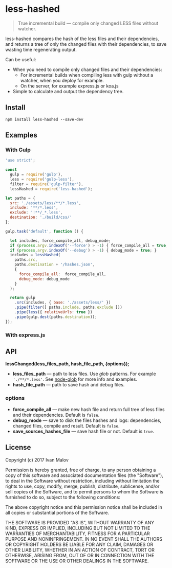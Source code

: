 # less-hashed
> True incremental build — compile only changed LESS files without watcher.

less-hashed compares the hash of the less files and their dependencies, and returns a tree of only the changed files with their dependencies, to save wasting time regenerating output.

Can be useful:
* When you need to compile only changed files and their dependencies:
    *  For incremental builds when compiling less with gulp without a watcher, when you deploy for example.
    * On the server, for example express.js or koa.js
* Simple to calculate and output the dependency tree.


## Install
```
npm install less-hashed --save-dev
```

## Examples
### With Gulp
```javascript
'use strict';

const
  gulp = require('gulp'),
  less = require('gulp-less'),
  filter = require('gulp-filter'),
  lessHashed = require('less-hashed');

let paths = {
  src: './assets/less/**/*.less',
  include: '**/*.less',
  exclude: '!**/_*.less',
  destination: './build/css/'
};

gulp.task('default', function () {

  let includes, force_compile_all, debug_mode;
  if (process.argv.indexOf('--force') > -1) { force_compile_all = true; }
  if (process.argv.indexOf('--debug') > -1) { debug_mode = true; }
  includes = lessHashed(
    paths.src,
    paths.destination + '/hashes.json',
    {
      force_compile_all:  force_compile_all,
      debug_mode: debug_mode
    }
  );

  return gulp
    .src(includes, { base: './assets/less/' })
    .pipe(filter([ paths.include, paths.exclude ]))
    .pipe(less({ relativeUrls: true })
    .pipe(gulp.dest(paths.destination));
});
```
### With express.js

## API
**lessChanged(less_files_path, hash_file_path, {options});**
* **less_files_path** — path to less files. Use *glob* patterns. For example `'./**/*.less'`. See [node-glob](https://github.com/isaacs/node-glob) for more info and examples.
* **hash_file_path** — path to save hash and debug files.
### options
* **force_compile_all** — make new hash file and return full tree of less files and their dependencies. Default is `false`.
* **debug_mode** — save to disk the files hashes and logs: dependencies, changed files, compile and result. Default is `false`.
* **save_sources_hashes_file** — save hash file or not. Default is `true`.

## License
Copyright (c) 2017 Ivan Malov

Permission is hereby granted, free of charge, to any person obtaining a copy of this software and associated documentation files (the "Software"), to deal in the Software without restriction, including without limitation the rights to use, copy, modify, merge, publish, distribute, sublicense, and/or sell copies of the Software, and to permit persons to whom the Software is furnished to do so, subject to the following conditions:

The above copyright notice and this permission notice shall be included in all copies or substantial portions of the Software.

THE SOFTWARE IS PROVIDED "AS IS", WITHOUT WARRANTY OF ANY KIND, EXPRESS OR IMPLIED, INCLUDING BUT NOT LIMITED TO THE WARRANTIES OF MERCHANTABILITY, FITNESS FOR A PARTICULAR PURPOSE AND NONINFRINGEMENT. IN NO EVENT SHALL THE AUTHORS OR COPYRIGHT HOLDERS BE LIABLE FOR ANY CLAIM, DAMAGES OR OTHER LIABILITY, WHETHER IN AN ACTION OF CONTRACT, TORT OR OTHERWISE, ARISING FROM, OUT OF OR IN CONNECTION WITH THE SOFTWARE OR THE USE OR OTHER DEALINGS IN THE SOFTWARE.